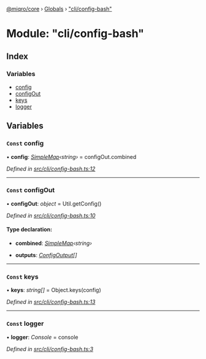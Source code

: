 [@miqro/core](../README.md) › [Globals](../globals.md) › ["cli/config-bash"](_cli_config_bash_.md)

# Module: "cli/config-bash"

## Index

### Variables

* [config](_cli_config_bash_.md#const-config)
* [configOut](_cli_config_bash_.md#const-configout)
* [keys](_cli_config_bash_.md#const-keys)
* [logger](_cli_config_bash_.md#const-logger)

## Variables

### `Const` config

• **config**: *[SimpleMap](../interfaces/_util_util_.simplemap.md)‹string›* = configOut.combined

*Defined in [src/cli/config-bash.ts:12](https://github.com/claukers/miqro-core/blob/f2fd61b/src/cli/config-bash.ts#L12)*

___

### `Const` configOut

• **configOut**: *object* = Util.getConfig()

*Defined in [src/cli/config-bash.ts:10](https://github.com/claukers/miqro-core/blob/f2fd61b/src/cli/config-bash.ts#L10)*

#### Type declaration:

* **combined**: *[SimpleMap](../interfaces/_util_util_.simplemap.md)‹string›*

* **outputs**: *[ConfigOutput](_util_util_.md#configoutput)[]*

___

### `Const` keys

• **keys**: *string[]* = Object.keys(config)

*Defined in [src/cli/config-bash.ts:13](https://github.com/claukers/miqro-core/blob/f2fd61b/src/cli/config-bash.ts#L13)*

___

### `Const` logger

• **logger**: *Console* = console

*Defined in [src/cli/config-bash.ts:3](https://github.com/claukers/miqro-core/blob/f2fd61b/src/cli/config-bash.ts#L3)*
